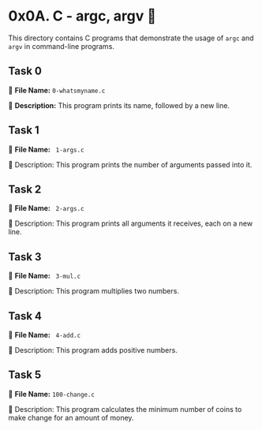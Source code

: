 # 0x0A. C - argc, argv 🚀

This directory contains C programs that demonstrate the usage of `argc` and `argv` in command-line programs.


## Task 0

📁 **File Name:** `0-whatsmyname.c`

📝 **Description:** This program prints its name, followed by a new line.

## Task 1
📁 **File Name:** ` 1-args.c`

📝 Description: This program prints the number of arguments passed into it.

## Task 2
📁 **File Name:** ` 2-args.c`

📝 Description: This program prints all arguments it receives, each on a new line.

## Task 3
📁 **File Name:** ` 3-mul.c`

📝 Description: This program multiplies two numbers.

## Task 4
📁 **File Name:** ` 4-add.c`

📝 Description: This program adds positive numbers.

## Task 5
📁 **File Name:** `100-change.c`

📝 Description: This program calculates the minimum number of coins to make change for an amount of money.
